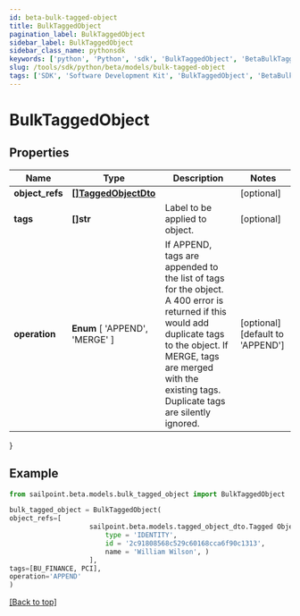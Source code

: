 ```yaml
---
id: beta-bulk-tagged-object
title: BulkTaggedObject
pagination_label: BulkTaggedObject
sidebar_label: BulkTaggedObject
sidebar_class_name: pythonsdk
keywords: ['python', 'Python', 'sdk', 'BulkTaggedObject', 'BetaBulkTaggedObject'] 
slug: /tools/sdk/python/beta/models/bulk-tagged-object
tags: ['SDK', 'Software Development Kit', 'BulkTaggedObject', 'BetaBulkTaggedObject']
---
```


# BulkTaggedObject


## Properties

Name | Type | Description | Notes
------------ | ------------- | ------------- | -------------
**object_refs** | [**[]TaggedObjectDto**](tagged-object-dto) |  | [optional] 
**tags** | **[]str** | Label to be applied to object. | [optional] 
**operation** |  **Enum** [  'APPEND',    'MERGE' ] | If APPEND, tags are appended to the list of tags for the object. A 400 error is returned if this would add duplicate tags to the object.  If MERGE, tags are merged with the existing tags. Duplicate tags are silently ignored. | [optional] [default to 'APPEND']
}

## Example

```python
from sailpoint.beta.models.bulk_tagged_object import BulkTaggedObject

bulk_tagged_object = BulkTaggedObject(
object_refs=[
                    sailpoint.beta.models.tagged_object_dto.Tagged Object Dto(
                        type = 'IDENTITY', 
                        id = '2c91808568c529c60168cca6f90c1313', 
                        name = 'William Wilson', )
                    ],
tags=[BU_FINANCE, PCI],
operation='APPEND'
)

```
[[Back to top]](#) 

